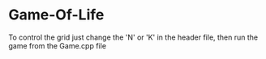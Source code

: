 # Game-Of-Life
To control the grid just change the 'N' or 'K' in the header file, then run the game from the Game.cpp file 
